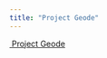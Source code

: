 ```yaml
---
title: "Project Geode"
---
```


<a href="/">
    <img href="/" src="/logo.png" alt="">
    Project Geode
</a>